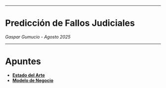 ***
# Predicción de Fallos Judiciales

*Gaspar Gumucio - Agosto 2025*

***

# Apuntes

*   [**Estado del Arte**](https://github.com/gaspargu/Repositorio-Tesis/blob/main/Estado%20del%20Arte.md)
*   [**Modelo de Negocio**](https://github.com/gaspargu/Repositorio-Tesis/blob/main/Modelo%20de%20Negocio.md)
